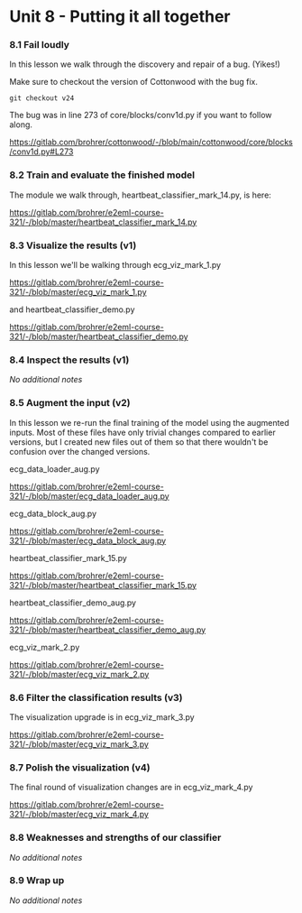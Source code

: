 # Unit 8 - Putting it all together

### 8.1 Fail loudly
In this lesson we walk through the discovery and repair of a bug. (Yikes!)

Make sure to checkout the version of Cottonwood with the bug fix.

`git checkout v24`

The bug was in line 273 of core/blocks/conv1d.py if you want to follow along.

https://gitlab.com/brohrer/cottonwood/-/blob/main/cottonwood/core/blocks/conv1d.py#L273

### 8.2 Train and evaluate the finished model
The module we walk through, heartbeat_classifier_mark_14.py, is here:

https://gitlab.com/brohrer/e2eml-course-321/-/blob/master/heartbeat_classifier_mark_14.py

### 8.3 Visualize the results (v1)
In this lesson we'll be walking through ecg_viz_mark_1.py

https://gitlab.com/brohrer/e2eml-course-321/-/blob/master/ecg_viz_mark_1.py

and heartbeat_classifier_demo.py

https://gitlab.com/brohrer/e2eml-course-321/-/blob/master/heartbeat_classifier_demo.py

### 8.4 Inspect the results (v1)
*No additional notes*

### 8.5 Augment the input (v2)
In this lesson we re-run the final training of the model using the augmented inputs. Most of these files have only trivial changes compared to earlier versions, but I created new files out of them so that there wouldn't be confusion over the changed versions.


ecg_data_loader_aug.py

https://gitlab.com/brohrer/e2eml-course-321/-/blob/master/ecg_data_loader_aug.py

ecg_data_block_aug.py

https://gitlab.com/brohrer/e2eml-course-321/-/blob/master/ecg_data_block_aug.py

heartbeat_classifier_mark_15.py

https://gitlab.com/brohrer/e2eml-course-321/-/blob/master/heartbeat_classifier_mark_15.py

heartbeat_classifier_demo_aug.py

https://gitlab.com/brohrer/e2eml-course-321/-/blob/master/heartbeat_classifier_demo_aug.py

ecg_viz_mark_2.py

https://gitlab.com/brohrer/e2eml-course-321/-/blob/master/ecg_viz_mark_2.py

### 8.6 Filter the classification results (v3)
The visualization upgrade is in ecg_viz_mark_3.py

https://gitlab.com/brohrer/e2eml-course-321/-/blob/master/ecg_viz_mark_3.py

### 8.7 Polish the visualization (v4)
The final round of visualization changes are in ecg_viz_mark_4.py

https://gitlab.com/brohrer/e2eml-course-321/-/blob/master/ecg_viz_mark_4.py

### 8.8 Weaknesses and strengths of our classifier
*No additional notes*

### 8.9 Wrap up
*No additional notes*

